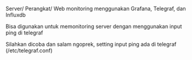 Server/ Perangkat/ Web monitoring menggunakan Grafana, Telegraf, dan Influxdb

Bisa digunakan untuk memonitoring server dengan menggunakan input ping di telegraf

Silahkan dicoba dan salam ngoprek, setting input ping ada di telegraf (/etc/telegraf.conf)

